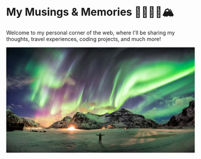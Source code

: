 <div class="hero">
  <h1>My Musings & Memories 🧘‍♀️🏄‍♀️🏔️</h1>
  <p>Welcome to my personal corner of the web, where I'll be sharing my thoughts, travel experiences, coding projects, and much more!</p>
  <img src="./auroras.jpeg" />
</div>



